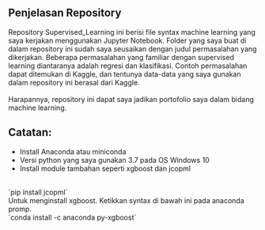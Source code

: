 ## Penjelasan Repository
Repository Supervised_Learning ini berisi file syntax machine learning yang saya kerjakan menggunakan Jupyter Notebook. Folder yang saya buat di dalam repository ini sudah saya seusaikan dengan judul permasalahan yang dikerjakan. Beberapa permasalahan yang familiar dengan supervised learning diantaranya adalah regresi dan klasifikasi. Contoh permasalahan dapat ditemukan di Kaggle, dan tentunya data-data yang saya gunakan dalam repository ini berasal dari Kaggle.
<br>
<br>
Harapannya, repository ini dapat saya jadikan portofolio saya dalam bidang machine learning.

## Catatan:
- Install Anaconda atau miniconda
- Versi python yang saya gunakan 3.7 pada OS Windows 10
- Install module tambahan seperti xgboost dan jcopml
<br>
`pip install jcopml`

<br>
Untuk menginstall xgboost. Ketikkan syntax di bawah ini pada anaconda promp. <br>
`conda install -c anaconda py-xgboost`
